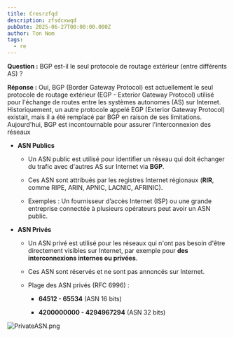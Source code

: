 ```yaml
---
title: Cresrzfqd
description: zfsdcxwqd
pubDate: 2025-06-27T00:00:00.000Z
author: Ton Nom
tags:
  - re
---
```

**Question :** BGP est-il le seul protocole de routage extérieur (entre différents AS) ?

**Réponse :** Oui, BGP (Border Gateway Protocol) est actuellement le seul protocole de routage extérieur (EGP - Exterior Gateway Protocol) utilisé pour l'échange de routes entre les systèmes autonomes (AS) sur Internet. Historiquement, un autre protocole appelé EGP (Exterior Gateway Protocol) existait, mais il a été remplacé par BGP en raison de ses limitations. Aujourd'hui, BGP est incontournable pour assurer l'interconnexion des réseaux

- **ASN Publics**
    
    - Un ASN public est utilisé pour identifier un réseau qui doit échanger du trafic avec d'autres AS sur Internet via **BGP**.
        
    - Ces ASN sont attribués par les registres Internet régionaux (**RIR**, comme RIPE, ARIN, APNIC, LACNIC, AFRINIC).
        
    - Exemples : Un fournisseur d’accès Internet (ISP) ou une grande entreprise connectée à plusieurs opérateurs peut avoir un ASN public.
        
- **ASN Privés**
    
    - Un ASN privé est utilisé pour les réseaux qui n'ont pas besoin d'être directement visibles sur Internet, par exemple pour **des interconnexions internes ou privées**.
        
    - Ces ASN sont réservés et ne sont pas annoncés sur Internet.
        
    - Plage des ASN privés (RFC 6996) :
        
        - **64512 - 65534** (ASN 16 bits)
            
        - **4200000000 - 4294967294** (ASN 32 bits)

![PrivateASN.png](/reseau/BGP/PrivateASN.png)
